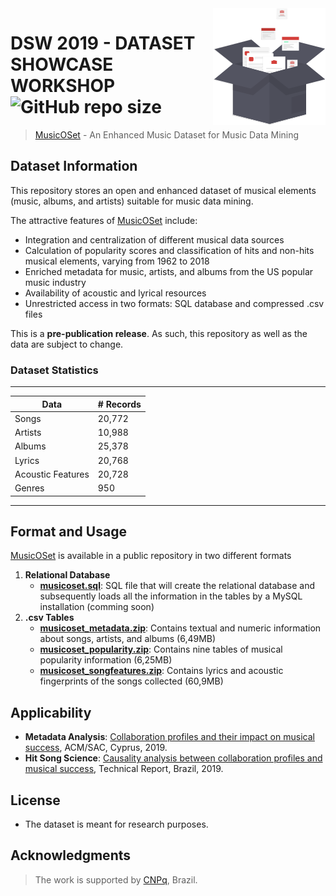 <img src="icon.png" align="right" />

# DSW 2019 - DATASET SHOWCASE WORKSHOP ![GitHub repo size](https://img.shields.io/github/repo-size/marianaossilva/DSW2019.svg?color=d43f3a)

[MusicOSet]: https://marianaossilva.github.io/DSW2019

> [MusicOSet][MusicOSet] - An Enhanced Music Dataset for Music Data Mining

## Dataset Information

This repository stores an open and enhanced dataset of musical elements (music, albums, and artists) suitable for music data mining. 

The attractive features of [MusicOSet][MusicOSet] include:
* Integration and centralization of different musical data sources
* Calculation of popularity scores and classification of hits and non-hits musical elements, varying from 1962 to 2018
* Enriched metadata for music, artists, and albums from the US popular music industry
* Availability of acoustic and lyrical resources
* Unrestricted access in two formats: SQL database and compressed .csv files

This is a **pre-publication release**. As such, this repository as well as the data are subject to change. 

### Dataset Statistics

---
**Data** | **# Records**
--- | ---
Songs | 20,772
Artists | 10,988
Albums | 25,378
Lyrics | 20,768
Acoustic Features | 20,728
Genres | 950
---

## Format and Usage

[MusicOSet][MusicOSet] is available in a public repository in two different formats

1. **Relational Database** 
	- **[musicoset.sql]**:  SQL file that will create the relational database and subsequently loads all the information in the tables by a MySQL installation (comming soon) 
2. **.csv Tables**
	- **[musicoset_metadata.zip]**: Contains textual and numeric information about songs, artists, and albums (6,49MB)
	- **[musicoset_popularity.zip]**: Contains nine tables of musical popularity information (6,25MB)
	- **[musicoset_songfeatures.zip]**: Contains lyrics and acoustic fingerprints of the songs collected (60,9MB)

[musicoset.sql]: https://github.com/marianaossilva/DSW2019/blob/master/docs/assets/data/
[musicoset_metadata.zip]: https://github.com/marianaossilva/DSW2019/blob/master/docs/assets/data/musicoset_metadata.zip
[musicoset_popularity.zip]: https://github.com/marianaossilva/DSW2019/blob/master/docs/assets/data/musicoset_popularity.zip
[musicoset_songfeatures.zip]: https://github.com/marianaossilva/DSW2019/blob/master/docs/assets/data/musicoset_songfeatures.zip

## Applicability

* **Metadata Analysis**: [Collaboration profiles and their impact on musical success][SAC], ACM/SAC, Cyprus, 2019.
* **Hit Song Science**: [Causality analysis between collaboration profiles and musical success][WEB], Technical Report, Brazil, 2019.

[SAC]: https://dl.acm.org/citation.cfm?id=3297280.3297483
[WEB]: https://homepages.dcc.ufmg.br/~mirella/projs/bade/

<!-- ## Source (citation)

  ```
  @inproceedings{fma_dataset,
    title = {FMA: A Dataset for Music Analysis},
    author = {Defferrard, Micha\"el and Benzi, Kirell and Vandergheynst, Pierre and Bresson, Xavier},
    booktitle = {18th International Society for Music Information Retrieval Conference},
    year = {2017},
    url = {https://arxiv.org/abs/1612.01840},
  }
  ``` -->

## License

* The dataset is meant for research purposes.

## Acknowledgments

> The work is supported by [CNPq], Brazil.

[CNPq]: http://www.cnpq.br/
